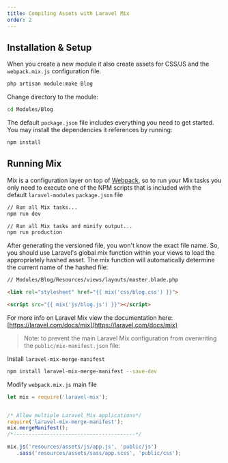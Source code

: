 ```yaml
---
title: Compiling Assets with Laravel Mix
order: 2
---
```


## Installation & Setup

When you create a new module it also create assets for CSS/JS and the `webpack.mix.js` configuration file.

```bash
php artisan module:make Blog
```

Change directory to the module:

```bash
cd Modules/Blog
```

The default `package.json` file includes everything you need to get started. You may install the dependencies it references by running:

```bash
npm install
```

## Running Mix

Mix is a configuration layer on top of [Webpack](https://webpack.js.org/), so to run your Mix tasks you only need to execute one of the NPM scripts that is included with the default `laravel-modules` `package.json` file

```bash
// Run all Mix tasks...
npm run dev

// Run all Mix tasks and minify output...
npm run production
```

After generating the versioned file, you won't know the exact file name. So, you should use Laravel's global mix function within your views to load the appropriately hashed asset. The  mix function will automatically determine the current name of the hashed file:

```html
// Modules/Blog/Resources/views/layouts/master.blade.php

<link rel="stylesheet" href="{{ mix('css/blog.css') }}">

<script src="{{ mix('js/blog.js') }}"></script>
```

For more info on Laravel Mix view the documentation here: [https://laravel.com/docs/mix](https://laravel.com/docs/mix)

> Note: to prevent the main Laravel Mix configuration from overwriting the `public/mix-manifest.json` file:


Install `laravel-mix-merge-manifest`

```bash
npm install laravel-mix-merge-manifest --save-dev
```

Modify `webpack.mix.js` main file

```js
let mix = require('laravel-mix');


/* Allow multiple Laravel Mix applications*/
require('laravel-mix-merge-manifest');
mix.mergeManifest();
/*----------------------------------------*/

mix.js('resources/assets/js/app.js', 'public/js')
   .sass('resources/assets/sass/app.scss', 'public/css');

```
